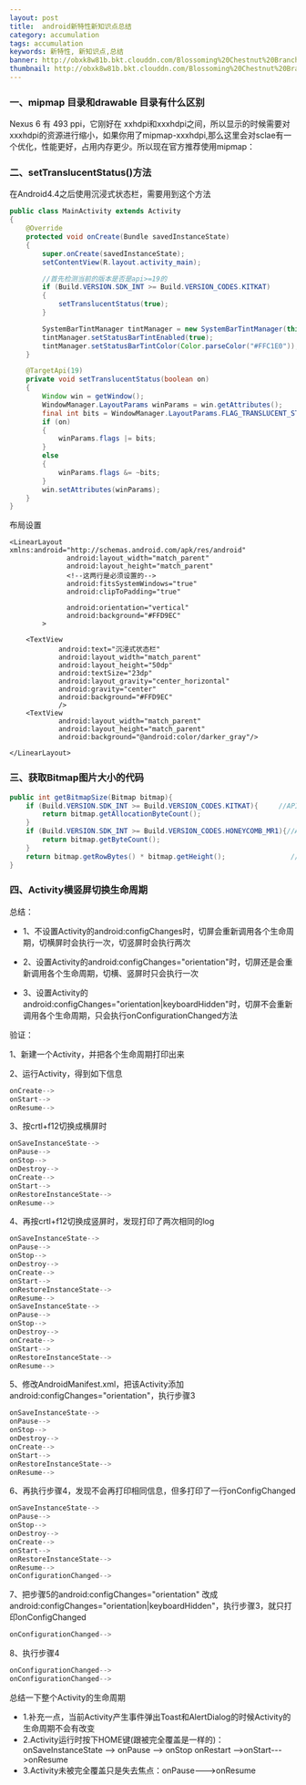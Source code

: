 ```yaml
---
layout: post
title:  android新特性新知识点总结
category: accumulation
tags: accumulation
keywords: 新特性, 新知识点,总结
banner: http://obxk8w81b.bkt.clouddn.com/Blossoming%20Chestnut%20Branches.jpg
thumbnail: http://obxk8w81b.bkt.clouddn.com/Blossoming%20Chestnut%20Branches.jpg
---
```



### 一、mipmap 目录和drawable 目录有什么区别
Nexus 6 有 493 ppi，它刚好在 xxhdpi和xxxhdpi之间，所以显示的时候需要对xxxhdpi的资源进行缩小，如果你用了mipmap-xxxhdpi,那么这里会对sclae有一个优化，性能更好，占用内存更少。所以现在官方推荐使用mipmap：

### 二、setTranslucentStatus()方法
在Android4.4之后使用沉浸式状态栏，需要用到这个方法

<!--more-->

~~~ Java
public class MainActivity extends Activity
{
    @Override
    protected void onCreate(Bundle savedInstanceState)
    {
        super.onCreate(savedInstanceState);
        setContentView(R.layout.activity_main);

        //首先检测当前的版本是否是api>=19的
        if (Build.VERSION.SDK_INT >= Build.VERSION_CODES.KITKAT)
        {
            setTranslucentStatus(true);
        }

        SystemBarTintManager tintManager = new SystemBarTintManager(this);
        tintManager.setStatusBarTintEnabled(true);
        tintManager.setStatusBarTintColor(Color.parseColor("#FFC1E0"));
    }

    @TargetApi(19)
    private void setTranslucentStatus(boolean on)
    {
        Window win = getWindow();
        WindowManager.LayoutParams winParams = win.getAttributes();
        final int bits = WindowManager.LayoutParams.FLAG_TRANSLUCENT_STATUS;
        if (on)
        {
            winParams.flags |= bits;
        }
        else
        {
            winParams.flags &= ~bits;
        }
        win.setAttributes(winParams);
    }
}
~~~

布局设置

~~~ Javascript%
<LinearLayout xmlns:android="http://schemas.android.com/apk/res/android"
              android:layout_width="match_parent"
              android:layout_height="match_parent"
              <!--这两行是必须设置的-->
              android:fitsSystemWindows="true"
              android:clipToPadding="true"

              android:orientation="vertical"
              android:background="#FFD9EC"
        >

    <TextView
            android:text="沉浸式状态栏"
            android:layout_width="match_parent"
            android:layout_height="50dp"
            android:textSize="23dp"
            android:layout_gravity="center_horizontal"
            android:gravity="center"
            android:background="#FFD9EC"
            />
    <TextView
            android:layout_width="match_parent"
            android:layout_height="match_parent"
            android:background="@android:color/darker_gray"/>

</LinearLayout>
~~~

### 三、获取Bitmap图片大小的代码

~~~ Java
public int getBitmapSize(Bitmap bitmap){
    if (Build.VERSION.SDK_INT >= Build.VERSION_CODES.KITKAT){     //API 19
        return bitmap.getAllocationByteCount();
    }
    if (Build.VERSION.SDK_INT >= Build.VERSION_CODES.HONEYCOMB_MR1){//API 12
        return bitmap.getByteCount();
    }
    return bitmap.getRowBytes() * bitmap.getHeight();                //earlier version
}
~~~


### 四、Activity横竖屏切换生命周期

总结：

* 1、不设置Activity的android:configChanges时，切屏会重新调用各个生命周期，切横屏时会执行一次，切竖屏时会执行两次

* 2、设置Activity的android:configChanges="orientation"时，切屏还是会重新调用各个生命周期，切横、竖屏时只会执行一次

* 3、设置Activity的android:configChanges="orientation\|keyboardHidden"时，切屏不会重新调用各个生命周期，只会执行onConfigurationChanged方法

验证：

1、新建一个Activity，并把各个生命周期打印出来

2、运行Activity，得到如下信息

~~~ Java
onCreate-->
onStart-->
onResume-->
~~~

3、按crtl+f12切换成横屏时

~~~ Java
onSaveInstanceState-->
onPause-->
onStop-->
onDestroy-->
onCreate-->
onStart-->
onRestoreInstanceState-->
onResume-->
~~~
4、再按crtl+f12切换成竖屏时，发现打印了两次相同的log

~~~ Java
onSaveInstanceState-->
onPause-->
onStop-->
onDestroy-->
onCreate-->
onStart-->
onRestoreInstanceState-->
onResume-->
onSaveInstanceState-->
onPause-->
onStop-->
onDestroy-->
onCreate-->
onStart-->
onRestoreInstanceState-->
onResume-->
~~~
5、修改AndroidManifest.xml，把该Activity添加 android:configChanges="orientation"，执行步骤3

~~~ Java
onSaveInstanceState-->
onPause-->
onStop-->
onDestroy-->
onCreate-->
onStart-->
onRestoreInstanceState-->
onResume-->
~~~
6、再执行步骤4，发现不会再打印相同信息，但多打印了一行onConfigChanged

~~~ Java
onSaveInstanceState-->
onPause-->
onStop-->
onDestroy-->
onCreate-->
onStart-->
onRestoreInstanceState-->
onResume-->
onConfigurationChanged-->
~~~
7、把步骤5的android:configChanges="orientation" 改成android:configChanges="orientation\|keyboardHidden"，执行步骤3，就只打印onConfigChanged

~~~ Java
onConfigurationChanged-->
~~~
8、执行步骤4

~~~ Java
onConfigurationChanged-->
onConfigurationChanged-->
~~~

总结一下整个Activity的生命周期

  - 1.补充一点，当前Activity产生事件弹出Toast和AlertDialog的时候Activity的生命周期不会有改变
  - 2.Activity运行时按下HOME键(跟被完全覆盖是一样的)：onSaveInstanceState --> onPause --> onStop       onRestart -->onStart--->onResume
  - 3.Activity未被完全覆盖只是失去焦点：onPause--->onResume
